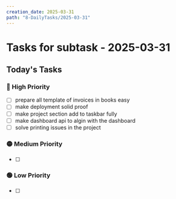 ```yaml
---
creation_date: 2025-03-31
path: "8-DailyTasks/2025-03-31"
---
```

#  Tasks for subtask - 2025-03-31


## Today's Tasks
### 🔴 High Priority
- [ ] prepare all template of invoices in books easy
- [ ] make deployment solid proof 
- [ ] make project section add to taskbar fully
- [ ] make dashboard api to algin with the dashboard
- [ ] solve printing issues in the project

### 🟡 Medium Priority
- [ ] 

### 🟢 Low Priority
- [ ] 
